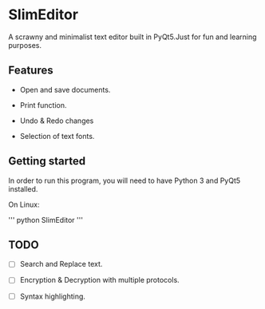 # SlimEditor

A scrawny and minimalist text editor built in PyQt5.Just for fun and learning purposes.

## Features

- Open and save documents.

- Print function.

- Undo & Redo changes

- Selection of text fonts.

## Getting started

In order to run this program, you will need to have Python 3 and PyQt5 installed. 

On Linux:

'''
python SlimEditor
'''

## TODO

- [ ] Search and Replace text.
- [ ] Encryption & Decryption with multiple protocols.
- [ ] Syntax highlighting.

